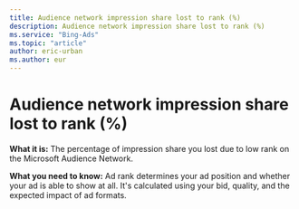 ```yaml
---
title: Audience network impression share lost to rank (%)
description: Audience network impression share lost to rank (%)
ms.service: "Bing-Ads"
ms.topic: "article"
author: eric-urban
ms.author: eur
---
```


# Audience network impression share lost to rank (%)

**What it is:**     The percentage of impression share you lost due to low rank on the Microsoft Audience Network.

**What you need to know:**     Ad rank determines your ad position and whether your ad is able to show at all. It's calculated using your bid, quality, and the expected impact of ad formats.


